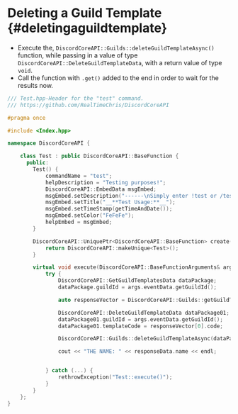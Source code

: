 Deleting a Guild Template {#deletingaguildtemplate}
============
- Execute the, `DiscordCoreAPI::Guilds::deleteGuildTemplateAsync()` function, while passing in a value of type `DiscordCoreAPI::DeleteGuildTemplateData`, with a return value of type `void`.
- Call the function with `.get()` added to the end in order to wait for the results now.

```cpp
/// Test.hpp-Header for the "test" command.
/// https://github.com/RealTimeChris/DiscordCoreAPI

#pragma once

#include <Index.hpp>

namespace DiscordCoreAPI {

	class Test : public DiscordCoreAPI::BaseFunction {
	  public:
		Test() {
			commandName = "test";
			helpDescription = "Testing purposes!";
			DiscordCoreAPI::EmbedData msgEmbed;
			msgEmbed.setDescription("------\nSimply enter !test or /test!\n------");
			msgEmbed.setTitle("__**Test Usage:**__");
			msgEmbed.setTimeStamp(getTimeAndDate());
			msgEmbed.setColor("FeFeFe");
			helpEmbed = msgEmbed;
		}

		DiscordCoreAPI::UniquePtr<DiscordCoreAPI::BaseFunction> create() {
			return DiscordCoreAPI::makeUnique<Test>();
		}

		virtual void execute(DiscordCoreAPI::BaseFunctionArguments& args) {
			try {
				DiscordCoreAPI::GetGuildTemplatesData dataPackage;
				dataPackage.guildId = args.eventData.getGuildId();

				auto responseVector = DiscordCoreAPI::Guilds::getGuildTemplatesAsync(dataPackage).get();

				DiscordCoreAPI::DeleteGuildTemplateData dataPackage01;
				dataPackage01.guildId = args.eventData.getGuildId();
				dataPackage01.templateCode = responseVector[0].code;

				DiscordCoreAPI::Guilds::deleteGuildTemplateAsync(dataPackage01).get();

				cout << "THE NAME: " << responseData.name << endl;


			} catch (...) {
				rethrowException("Test::execute()");
			}
		}
	};
}
```
